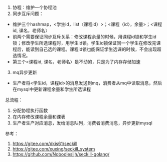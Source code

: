 1. 协程：维护一个协程池
2. 同步互斥问题：
- 维护三个hashmap，<学生id，list〈课程id〉>；<课程〈id〉，余量>；<课程id, 课名，老师名〉
- 前两个需要保证同步互斥关系：修改课程余量的时候，用课程id锁和学生id锁；修改学生所选课程时，用学生id锁。学生id锁保证同一个学生在修改完课程后，能读到自己选的课程。课程id锁也能保证学生选课的时候，不会出现超选情况。
- 第三个<课程id, 课名，老师名〉是不动的，只是为了内存存储加速
3. mq异步更新
- 生产者将<学生id，课程id>的消息发送到mq，消费者从mq中读取消息，然后在mysql中更新课程余量和学生所选课程

总流程：
1. 分配协程执行函数
2. 在内存修改课程余量和课表
3. 生产者生产对应消息，发给消息队列，消费者消费消息，异步更新mysql

参考：
1. https://gitee.com/dkis61/seckill
2. https://gitee.com/xuxing/seckill_system
3. https://github.com/Nobodiesljh/seckill-golang/